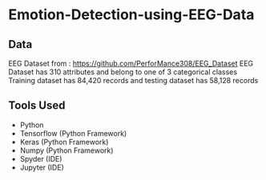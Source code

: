 # Emotion-Detection-using-EEG-Data

Data
--------------------------------------------
EEG Dataset from : https://github.com/PerforMance308/EEG_Dataset
EEG Dataset has 310 attributes and belong to one of 3 categorical classes
Training dataset has 84,420 records and testing dataset has 58,128 records

Tools Used
--------------------------------------------
 - Python
 - Tensorflow (Python Framework)
 - Keras (Python Framework)
 - Numpy (Python Framework)
 - Spyder (IDE)
 - Jupyter (IDE)
